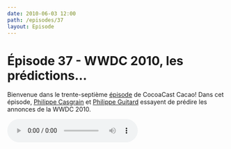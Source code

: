 ```yaml
---
date: 2010-06-03 12:00
path: /episodes/37
layout: Episode
---
```

# Épisode 37 - WWDC 2010, les prédictions…
<p>Bienvenue dans le trente-septième <a href="https://archive.org/download/cacaocast/cacaocast_37.mp3" title="CocoaCast Cacao Episode 37">épisode</a> de CocoaCast Cacao! Dans cet épisode, <a href="http://www.twitter.com/philippec" title="Philippe Casgrain sur Twitter">Philippe Casgrain</a> et <a href="http://www.twitter.com/philippeguitard" title="Philippe Guitard sur Twitter">Philippe Guitard</a> essayent de prédire les annonces de la WWDC 2010.
<p><audio controls><source src="https://archive.org/download/cacaocast/cacaocast_37.mp3" type="audio/mpeg"><source src="https://archive.org/download/cacaocast/cacaocast_37.mp3" type="audio/mp4">Votre navigateur ne supporte pas l'élément audio / Your browser does not support the audio element.</audio></p>
